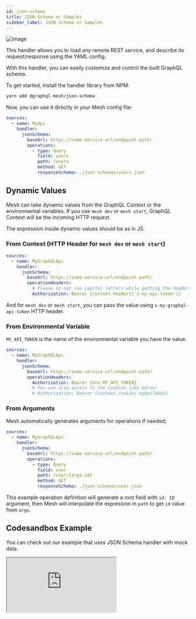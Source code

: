 ```yaml
---
id: json-schema
title: JSON Schema or Samples
sidebar_label: JSON Schema or Samples
---
```

![image](https://user-images.githubusercontent.com/20847995/79218994-11434880-7e5a-11ea-8594-08185526080f.png)

This handler allows you to load any remote REST service, and describe its request/response using the YAML config.

With this handler, you can easily customize and control the built GraphQL schema.

To get started, install the handler library from NPM:

```sh
yarn add @graphql-mesh/json-schema
```

Now, you can use it directly in your Mesh config file:

```yml
sources:
  - name: MyApi
    handler:
      jsonSchema:
        baseUrl: https://some-service-url/endpoint-path/
        operations:
          - type: Query
            field: users
            path: /users
            method: GET
            responseSchema: ./json-schemas/users.json
```
## Dynamic Values

Mesh can take dynamic values from the GraphQL Context or the environmental variables. If you use `mesh dev` or `mesh start`, GraphQL Context will be the incoming HTTP request.

The expression inside dynamic values should be as in JS.

### From Context (HTTP Header for `mesh dev` or `mesh start`)

```yml
sources:
  - name: MyGraphQLApi
    handler:
      jsonSchema:
        baseUrl: https://some-service-url/endpoint-path/
        operationHeaders:
          # Please do not use capital letters while getting the headers
          Authorization: Bearer {context.headers['x-my-api-token']}
```

And for `mesh dev` or `mesh start`, you can pass the value using `x-my-graphql-api-token` HTTP header.

### From Environmental Variable

`MY_API_TOKEN` is the name of the environmental variable you have the value.

```yml
sources:
  - name: MyGraphQLApi
    handler:
      jsonSchema:
        baseUrl: https://some-service-url/endpoint-path/
        operationHeaders:
          Authorization: Bearer {env.MY_API_TOKEN}
          # You can also access to the cookies like below;
          # Authorization: Bearer {context.cookies.myApiToken}
```

### From Arguments

Mesh automatically generates arguments for operations if needed;

```yml
sources:
  - name: MyGraphQLApi
    handler:
      jsonSchema:
        baseUrl: https://some-service-url/endpoint-path/
        operations:
          - type: Query
            field: user
            path: /user/{args.id}
            method: GET
            responseSchema: ./json-schemas/user.json
```

This example operation definition will generate a root field with `id: ID` argument, then Mesh will interpolate the expression in `path` to get `id` value from `args`.


## Codesandbox Example

You can check out our example that uses JSON Schema handler with mock data.

<iframe
     src="https://codesandbox.io/embed/github/Urigo/graphql-mesh/tree/master/examples/json-schema-example?fontsize=14&hidenavigation=1&theme=dark&module=%2F.meshrc.yml"
     style={{width:"100%", height:"500px", border:"0", borderRadius: "4px", overflow:"hidden"}}
     title="json-schema-example"
     allow="geolocation; microphone; camera; midi; vr; accelerometer; gyroscope; payment; ambient-light-sensor; encrypted-media; usb"
     sandbox="allow-modals allow-forms allow-popups allow-scripts allow-same-origin" />

## Config API Reference

{@import ../generated-markdown/JsonSchemaHandler.generated.md}
